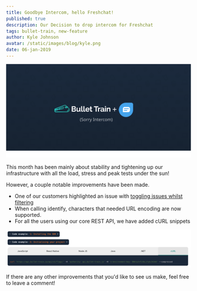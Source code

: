 ```yaml
---
title: Goodbye Intercom, hello Freshchat!
published: true
description: Our Decision to drop intercom for Freshchat 
tags: bullet-train, new-feature
author: Kyle Johnson
avatar: /static/images/blog/kyle.png
date: 06-jan-2019
---
```


<img alt="November" src="/static/images/blog/new-feature/freshchat.svg"/>

This month has been mainly about stability and tightening up our infrastructure with all the load, stress and peak tests under the sun!

However, a couple notable improvements have been made.

- One of our customers highlighted an issue with [toggling issues whilst filtering](https://github.com/BulletTrainHQ/bullet-train-frontend/issues/8)
- When calling identify, characters that needed URL encoding are now supported.
- For all the users using our core REST API, we have added cURL snippets

<img alt="cURL Feature Flag Snippets" src="/static/images/blog/new-feature/curl.png"/>

If there are any other improvements that you'd like to see us make, feel free to leave a comment!

